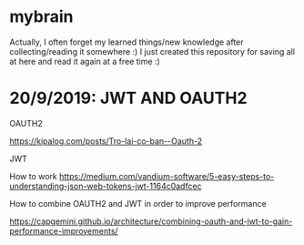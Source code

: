 # mybrain
Actually, I often forget my learned things/new knowledge after collecting/reading it somewhere :)
I just created this repository for saving all at here and read it again at a free time :)

# 20/9/2019: JWT AND OAUTH2
OAUTH2

https://kipalog.com/posts/Tro-lai-co-ban--Oauth-2

JWT

How to work
https://medium.com/vandium-software/5-easy-steps-to-understanding-json-web-tokens-jwt-1164c0adfcec

How to combine OAUTH2 and JWT in order to improve performance

https://capgemini.github.io/architecture/combining-oauth-and-jwt-to-gain-performance-improvements/

